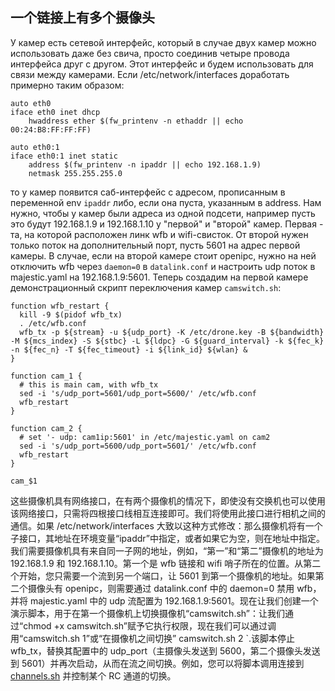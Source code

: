## 一个链接上有多个摄像头

У камер есть сетевой интерфейс, который в случае двух камер можно использовать даже без свича, просто соединив четыре провода интерфейса друг с другом. Этот интерфейс и будем использовать для связи между камерами.
Если /etc/network/interfaces доработать примерно таким образом:
```
auto eth0
iface eth0 inet dhcp
    hwaddress ether $(fw_printenv -n ethaddr || echo 00:24:B8:FF:FF:FF)

auto eth0:1
iface eth0:1 inet static
    address $(fw_printenv -n ipaddr || echo 192.168.1.9)
    netmask 255.255.255.0
```
то у камер появится саб-интерфейс с адресом, прописанным в переменной env `ipaddr` либо, если она пуста, указанным в address. Нам нужно, чтобы у камер были адреса из одной подсети, например пусть это будут 192.168.1.9 и 192.168.1.10 у "первой" и "второй" камер.
Первая - та, на которой расположен линк wfb и wifi-свисток. От второй нужен только поток на дополнительный порт, пусть 5601 на адрес первой камеры.
В случае, если на второй камере стоит openipc, нужно на ней отключить wfb через `daemon=0` в `datalink.conf` и настроить udp поток в majestic.yaml на 192.168.1.9:5601.
Теперь создадим на первой камере демонстрационный скрипт переключения камер `camswitch.sh`:
```
function wfb_restart {
  kill -9 $(pidof wfb_tx)
  . /etc/wfb.conf
  wfb_tx -p ${stream} -u ${udp_port} -K /etc/drone.key -B ${bandwidth} -M ${mcs_index} -S ${stbc} -L ${ldpc} -G ${guard_interval} -k ${fec_k} -n ${fec_n} -T ${fec_timeout} -i ${link_id} ${wlan} &
}

function cam_1 {
  # this is main cam, with wfb_tx
  sed -i 's/udp_port=5601/udp_port=5600/' /etc/wfb.conf
  wfb_restart
}

function cam_2 {
  # set '- udp: cam1ip:5601' in /etc/majestic.yaml on cam2
  sed -i 's/udp_port=5600/udp_port=5601/' /etc/wfb.conf
  wfb_restart
}

cam_$1
```
这些摄像机具有网络接口，在有两个摄像机的情况下，即使没有交换机也可以使用该网络接口，只需将四根接口线相互连接即可。我们将使用此接口进行相机之间的通信。如果 /etc/network/interfaces 大致以这种方式修改：那么摄像机将有一个子接口，其地址在环境变量“ipaddr”中指定，或者如果它为空，则在地址中指定。我们需要摄像机具有来自同一子网的地址，例如，“第一”和“第二”摄像机的地址为 192.168.1.9 和 192.168.1.10。第一个是 wfb 链接和 wifi 哨子所在的位置。从第二个开始，您只需要一个流到另一个端口，让 5601 到第一个摄像机的地址。如果第二个摄像头有 openipc，则需要通过 datalink.conf 中的 daemon=0 禁用 wfb，并将 majestic.yaml 中的 udp 流配置为 192.168.1.9:5601。现在让我们创建一个演示脚本，用于在第一个摄像机上切换摄像机“camswitch.sh”：让我们通过“chmod +x camswitch.sh”赋予它执行权限，现在我们可以通过调用“camswitch.sh 1”或“在摄像机之间切换” camswitch.sh 2 `.该脚本停止 wfb_tx，替换其配置中的 udp_port（主摄像头发送到 5600，第二个摄像头发送到 5601）并再次启动，从而在流之间切换。例如，您可以将脚本调用连接到 [channels.sh](notes_cam_control.md) 并控制某个 RC 通道的切换。

